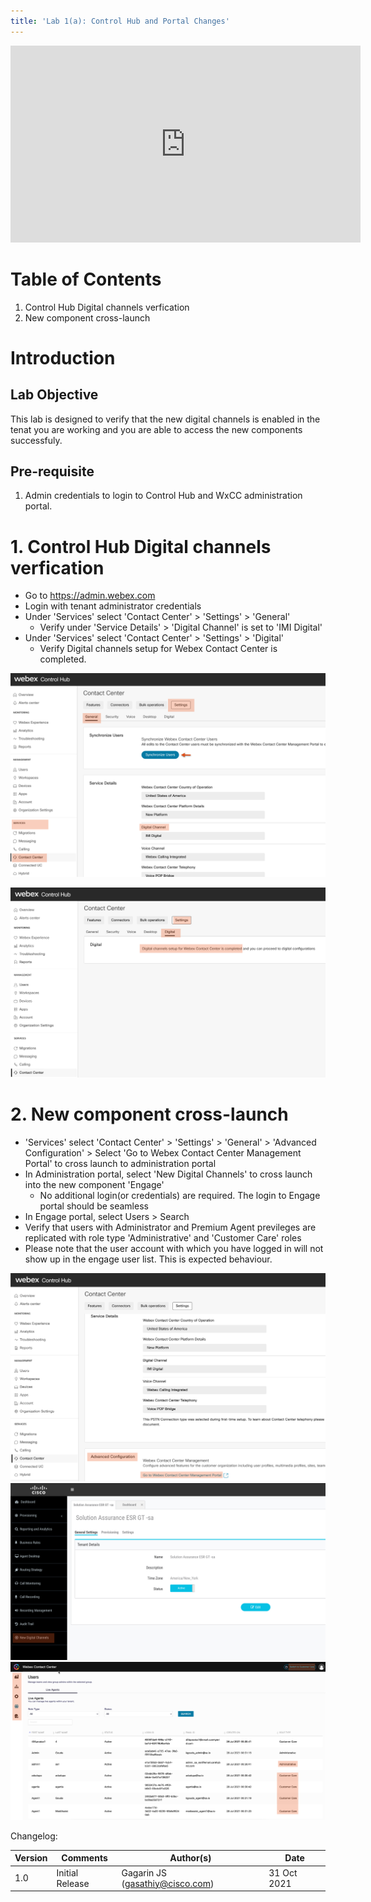 ```yaml
---
title: 'Lab 1(a): Control Hub and Portal Changes'
---
```


<iframe width="560" height="315" src="https://www.youtube.com/embed/uGU7u4gPnB4" title="" frameborder="0" allow="accelerometer; autoplay; clipboard-write; encrypted-media; gyroscope; picture-in-picture" allowfullscreen></iframe>

# Table of Contents
1. Control Hub Digital channels verfication
2. New component cross-launch

# Introduction

## Lab Objective

This lab is designed to verify that the new digital channels is enabled in the tenat you are working and you are able to access the new components successfuly.   

## Pre-requisite

1. Admin credentials to login to Control Hub and WxCC administration portal.

# 1. Control Hub Digital channels verfication

- Go to https://admin.webex.com
- Login with tenant administrator credentials 
- Under 'Services' select  'Contact Center' > 'Settings' > 'General'
    - Verify under 'Service Details' > 'Digital Channel' is set to 'IMI Digital'
- Under 'Services' select  'Contact Center' > 'Settings' > 'Digital'
    - Verify Digital channels setup for Webex Contact Center is completed.

![Banner](imi_images/CH_settings.jpg)

![Banner](imi_images/CH_settings_2.jpg)

# 2. New component cross-launch
- 'Services' select  'Contact Center' > 'Settings' > 'General' > 'Advanced Configuration' > Select 'Go to Webex Contact Center Management Portal' to cross launch to administration portal 
- In Administration portal, select 'New Digital Channels' to cross launch into the new component 'Engage' 
    - No additional login(or credentials) are required. The login to Engage portal should be seamless
- In Engage portal, select Users > Search 
- Verify that users with Administrator and Premium Agent previleges are replicated with role type 'Administrative' and 'Customer Care' roles
- Please note that the user account with which you have logged in will not show up in the engage user list. This is expected behaviour. 

![Banner](imi_images/CH_settings_3.jpg)
![Banner](imi_images/Portal_1.jpg)
![Banner](imi_images/Engage_1.jpg)

Changelog:

| **Version** | **Comments** | **Author(s)** | **Date** |
| --- | --- | --- | --- |
| 1.0 | Initial Release | Gagarin JS (gasathiy@cisco.com) | 31 Oct 2021 |



